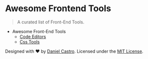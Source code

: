 # Awesome Frontend Tools

> A curated list of Front-End Tools.

- Awesome Front-End Tools
  - [Code Editors](topics/Code-Editors.md)
  - [Css Tools](topics/Css-tools.md)



Designed with ♥ by [Daniel Castro](https://twitter.com/dancasttro). Licensed under the [MIT License](https://github.com/dancasttro/awesome-frontend-tools/blob/master/license).
